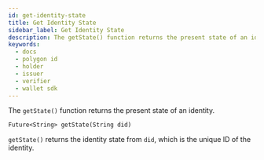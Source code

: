 ```yaml
---
id: get-identity-state
title: Get Identity State
sidebar_label: Get Identity State
description: The getState() function returns the present state of an identity.
keywords:
  - docs
  - polygon id
  - holder
  - issuer
  - verifier
  - wallet sdk
---
```


The `getState()` function returns the present state of an identity.

```
Future<String> getState(String did)
```

`getState()` returns the identity state from `did`, which is the unique ID of the identity. 